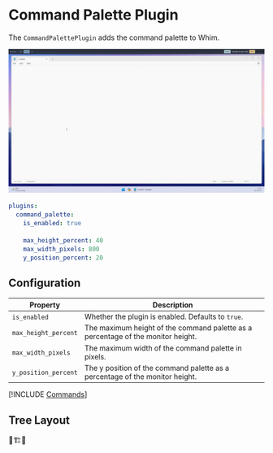 # Command Palette Plugin

The `CommandPalettePlugin` adds the command palette to Whim.

![Command palette demo](../../images/command-palette-demo.gif)

```yaml
plugins:
  command_palette:
    is_enabled: true

    max_height_percent: 40
    max_width_pixels: 800
    y_position_percent: 20
```

## Configuration

| Property             | Description                                                                      |
| -------------------- | -------------------------------------------------------------------------------- |
| `is_enabled`         | Whether the plugin is enabled. Defaults to `true`.                               |
| `max_height_percent` | The maximum height of the command palette as a percentage of the monitor height. |
| `max_width_pixels`   | The maximum width of the command palette in pixels.                              |
| `y_position_percent` | The y position of the command palette as a percentage of the monitor height.     |

[!INCLUDE [Commands](../../_common/plugins/command-palette.md)]

## Tree Layout

👷🏗️🚧

